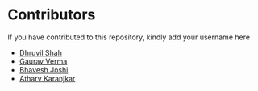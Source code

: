# Contributors

If you have contributed to this repository, kindly add your username here

- [Dhruvil Shah](https://github.com/d-s-2803)
- [Gaurav Verma](https://github.com/thegauravverma )
- [Bhavesh Joshi](https://github.com/Wittty-Panda )
- [Atharv Karanjkar](https://github.com/atharvkaranjkar)